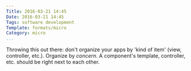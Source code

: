 ```yaml
---
Title: 2016-03-21 14:45
Date: 2016-03-21 14:45
Tags: software development
Template: formats/micro
Category: micro
...
```


Throwing this out there: don't organize your apps by 'kind of item' (view, controller, etc.). Organize by *concern*. A component's template, controller, etc. should be right next to each other.
